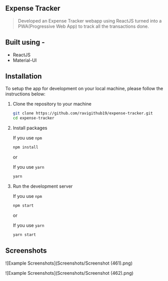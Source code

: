 ## Expense Tracker

> Developed an Expense Tracker webapp using ReactJS turned into a PWA(Progressive Web App) to track all the transactions done.

## Built using -
* ReactJS
* Material-UI

## Installation

To setup the app for development on your local machine, please follow the instructions below:

1. Clone the repository to your machine

   ```bash
   git clone https://github.com/ravigithub19/expense-tracker.git
   cd expense-tracker
   ```

2. Install packages

   If you use `npm`

   ```bash
   npm install
   ```

   or

   If you use `yarn`

   ```bash
   yarn
   ```

3. Run the development server

   If you use `npm`

   ```bash
   npm start
   ```

   or

   If you use `yarn`

   ```bash
   yarn start
   ```
   
## Screenshots

![Example Screenshots](Screenshots/Screenshot (461).png)<br>


![Example Screenshots](Screenshots/Screenshot (462).png)<br>



